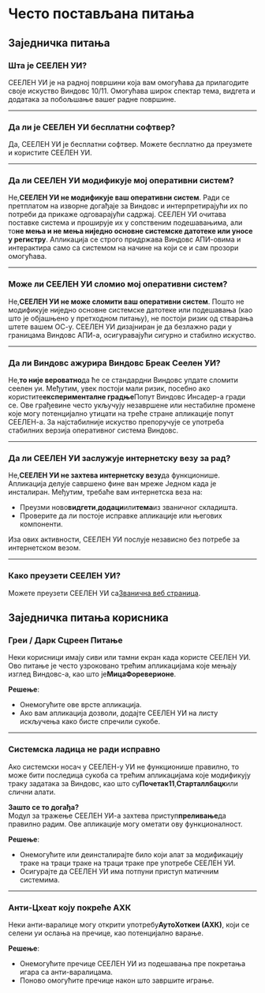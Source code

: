 # **Често постављана питања**

## **Заједничка питања**

### **Шта је СЕЕЛЕН УИ?**

СЕЕЛЕН УИ је на радној површини која вам омогућава да прилагодите своје искуство Виндовс 10/11. Омогућава широк спектар тема, видгета и додатака за побољшање вашег радне површине.

***

### **Да ли је СЕЕЛЕН УИ бесплатни софтвер?**

Да, СЕЕЛЕН УИ је бесплатни софтвер. Можете бесплатно да преузмете и користите СЕЕЛЕН УИ.

***

### **Да ли СЕЕЛЕН УИ модификује мој оперативни систем?**

Не,**СЕЕЛЕН УИ не модификује ваш оперативни систем**. Ради се претплатом на изворне догађаје за Виндовс и интерпретирајући их по потреби да прикаже одговарајући садржај. СЕЕЛЕН УИ очитава поставке система и проширује их у сопственим подешавањима, али то**не мења и не мења ниједно основне системске датотеке или уносе у регистру**. Апликација се строго придржава Виндовс АПИ-овима и интерактира само са системом на начине на који се и сам прозори омогућава.

***

### **Може ли СЕЕЛЕН УИ сломио мој оперативни систем?**

Не,**СЕЕЛЕН УИ не може сломити ваш оперативни систем**. Пошто не модификује ниједно основне системске датотеке или подешавања (као што је објашњено у претходном питању), не постоји ризик од стварања штете вашем ОС-у. СЕЕЛЕН УИ дизајниран је да безлажно ради у границама Виндовс АПИ-а, осигуравајући сигурно и стабилно искуство.

***

### **Да ли Виндовс ажурира Виндовс Бреак Сеелен УИ?**

Не,**то није вероватно**да ће се стандардни Виндовс упдате сломити сеелен уи. Међутим, увек постоји мали ризик, посебно ако користите**експерименталне градње**Попут Виндовс Инсадер-а гради се. Ове грађевине често укључују незавршене или нестабилне промене које могу потенцијално утицати на треће стране апликације попут СЕЕЛЕН-а. За најстабилније искуство препоручује се употреба стабилних верзија оперативног система Виндовс.

***

### **Да ли СЕЕЛЕН УИ заслужује интернетску везу за рад?**

Не,**СЕЕЛЕН УИ не захтева интернетску везу**да функционише. Апликација делује савршено фине ван мреже Једном када је инсталиран. Међутим, требаће вам интернетска веза на:

* Преузми ново**видгети**,**додаци**или**тема**из званичног складишта.
* Проверите да ли постоје исправке апликације или његових компоненти.

Иза ових активности, СЕЕЛЕН УИ послује независно без потребе за интернетском везом.

***

### **Како преузети СЕЕЛЕН УИ?**

Можете преузети СЕЕЛЕН УИ са[Званична веб страница](https://seelen.io).

## **Заједничка питања корисника**

### **Греи / Дарк Сцреен Питање**

Неки корисници имају сиви или тамни екран када користе СЕЕЛЕН УИ. Ово питање је често узроковано трећим апликацијама које мењају изглед Виндовс-а, као што је**МицаФореверионе**.

**Решење**:

* Онемогућите ове врсте апликација.
* Ако вам апликација дозволи, додајте СЕЕЛЕН УИ на листу искључења како бисте спречили сукобе.

***

### **Системска ладица не ради исправно**

Ако системски носач у СЕЕЛЕН-у УИ не функционише правилно, то може бити последица сукоба са трећим апликацијама које модификују траку задатака за Виндовс, као што су**Почетак11**,**Старталлбацк**или слични алати.

**Зашто се то догађа?**\
Модул за тражење СЕЕЛЕН УИ-а захтева приступ**преливање**да правилно радим. Ове апликације могу ометати ову функционалност.

**Решење**:

* Онемогућите или деинсталирајте било који алат за модификацију траке на траци траке на траци траке пре употребе СЕЕЛЕН УИ.
* Осигурајте да СЕЕЛЕН УИ има потпуни приступ матичним системима.

***

### **Анти-Цхеат коју покреће АХК**

Неки анти-варалице могу открити употребу**АутоХоткеи (АХК)**, који се селени уи ослања на пречице, као потенцијално варање.

**Решење**:

* Онемогућите пречице СЕЕЛЕН УИ из подешавања пре покретања игара са анти-варалицама.
* Поново омогућите пречице након што завршите играње.
